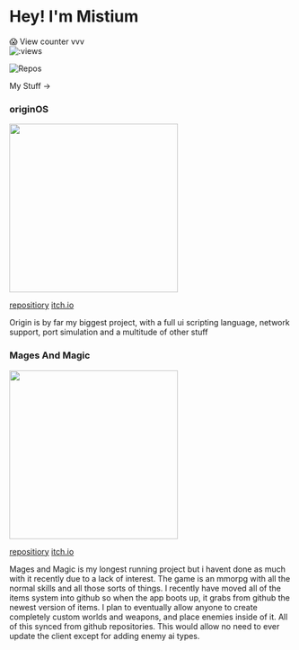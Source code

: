 # Hey! I'm Mistium

😱 View counter vvv <br>
<img src="https://count.getloli.com/get/@mistium" alt=":views"/>

![Repos](https://api.githubtrends.io/user/svg/Mistium/repos?time_range=one_year&theme=dark)

My Stuff ->

### originOS

<img src="https://img.itch.zone/aW1nLzk4MDk4OTYuZ2lm/105x83%23/Y%2BPxVg.gif" width="300">


[repositiory](https://github.com/Mistium/Origin-OS)    [itch.io](https://equilibrium-studios.itch.io/origin-os)

Origin is by far my biggest project, with a full ui scripting language, network support, port simulation and a multitude of other stuff


### Mages And Magic
<img src="https://img.itch.zone/aW1nLzExMTIxNjY1LmdpZg==/105x83%23/yVDFpJ.gif" width="300">

[repositiory](https://github.com/Mistium/Mages-And-Magic)    [itch.io](https://equilibrium-studios.itch.io/mages-n-magic)

Mages and Magic is my longest running project but i havent done as much with it recently due to a lack of interest. The game is an mmorpg with all the normal skills and all those sorts of things.
I recently have moved all of the items system into github so when the app boots up, it grabs from github the newest version of items.
I plan to eventually allow anyone to create completely custom worlds and weapons, and place enemies inside of it. All of this synced from github repositories.
This would allow no need to ever update the client except for adding enemy ai types.
